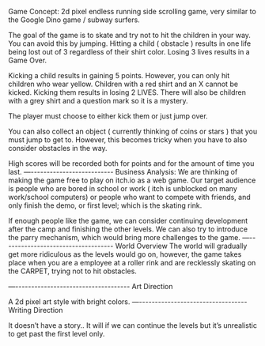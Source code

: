 Game Concept: 
2d pixel endless running side scrolling game, very similar to the Google Dino game / subway surfers.

The goal of the game is to skate and try not to hit the children in your way. You can avoid this by jumping. Hitting a child ( obstacle ) results in one life being lost out of 3 regardless of their shirt color. Losing 3 lives results in a Game Over. 

Kicking a child results in gaining 5 points. However, you can only hit children who wear yellow. 
Children with a red shirt and an X cannot be kicked. Kicking them results in losing 2 LIVES.
There will also be children with a grey shirt and a question mark so it is a mystery. 

The player must choose to either kick them or just jump over.

You can also collect an object ( currently thinking of coins or stars ) that you must jump to get to. However, this becomes tricky when you have to also consider obstacles in the way.


High scores will be recorded both for points and for the amount of time you last. 
—--------------------------
Business Analysis: 
We are thinking of making the game free to play on itch.io as a web game. Our target audience is people who are bored in school or work ( itch is unblocked on many work/school computers) or people who want to compete with friends, and only finish the demo, or first level; which is the skating rink. 

If enough people like the game, we can consider continuing development after the camp and finishing the other levels. We can also try to introduce the parry mechanism, which would bring more challenges to the game. 
—-----------------------------------
World Overview
The world will gradually get more ridiculous as the levels would go on, however, the game takes place when you are a employee at a roller rink and are recklessly skating on the CARPET, trying not to hit obstacles. 

—------------------------------------
Art Direction 

A 2d pixel art style with bright colors.
—----------------------------------
Writing Direction

It doesn’t have a story.. It will if we can continue the levels but it’s unrealistic to get past the first level only. 
